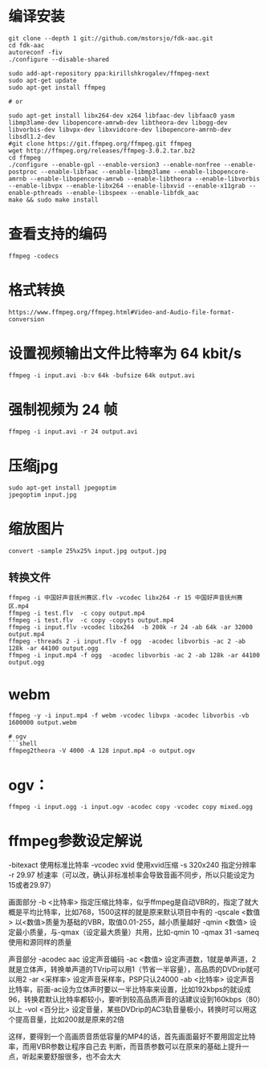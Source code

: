 # 编译安装

```shell
git clone --depth 1 git://github.com/mstorsjo/fdk-aac.git
cd fdk-aac
autoreconf -fiv
./configure --disable-shared
```

```shell
sudo add-apt-repository ppa:kirillshkrogalev/ffmpeg-next
sudo apt-get update
sudo apt-get install ffmpeg

# or

sudo apt-get install libx264-dev x264 libfaac-dev libfaac0 yasm libmp3lame-dev libopencore-amrwb-dev libtheora-dev libogg-dev libvorbis-dev libvpx-dev libxvidcore-dev libopencore-amrnb-dev libsdl1.2-dev
#git clone https://git.ffmpeg.org/ffmpeg.git ffmpeg
wget http://ffmpeg.org/releases/ffmpeg-3.0.2.tar.bz2
cd ffmpeg
./configure --enable-gpl --enable-version3 --enable-nonfree --enable-postproc --enable-libfaac --enable-libmp3lame --enable-libopencore-amrnb --enable-libopencore-amrwb --enable-libtheora --enable-libvorbis --enable-libvpx --enable-libx264 --enable-libxvid --enable-x11grab --enable-pthreads --enable-libspeex --enable-libfdk_aac
make && sudo make install
```

# 查看支持的编码
```shell
ffmpeg -codecs
```

# 格式转换

`https://www.ffmpeg.org/ffmpeg.html#Video-and-Audio-file-format-conversion`

# 设置视频输出文件比特率为 64 kbit/s

```shell
ffmpeg -i input.avi -b:v 64k -bufsize 64k output.avi
```

# 强制视频为 24 帧

```shell
ffmpeg -i input.avi -r 24 output.avi
```

# 压缩jpg
```shell
sudo apt-get install jpegoptim
jpegoptim input.jpg
```

# 缩放图片
```shell
convert -sample 25%x25% input.jpg output.jpg
```

## 转换文件
```shell
ffmpeg -i 中国好声音抚州赛区.flv -vcodec libx264 -r 15 中国好声音抚州赛区.mp4
ffmpeg -i test.flv  -c copy output.mp4
ffmpeg -i test.flv  -c copy -copyts output.mp4
ffmpeg -i input.flv -vcodec libx264  -b 200k -r 24 -ab 64k -ar 32000 output.mp4
ffmpeg -threads 2 -i input.flv -f ogg  -acodec libvorbis -ac 2 -ab 128k -ar 44100 output.ogg
ffmpeg -i input.mp4 -f ogg  -acodec libvorbis -ac 2 -ab 128k -ar 44100 output.ogg
```

# webm
```shell
ffmpeg -y -i input.mp4 -f webm -vcodec libvpx -acodec libvorbis -vb 1600000 output.webm

# ogv
```shell
ffmpeg2theora -V 4000 -A 128 input.mp4 -o output.ogv
```

# ogv：
```shell
ffmpeg -i input.ogg -i input.ogv -acodec copy -vcodec copy mixed.ogg
```

# ffmpeg参数设定解说 
-bitexact 使用标准比特率 
-vcodec xvid 使用xvid压缩 
-s 320x240 指定分辨率 
-r 29.97 桢速率（可以改，确认非标准桢率会导致音画不同步，所以只能设定为15或者29.97）

画面部分
-b <比特率> 指定压缩比特率，似乎ffmpeg是自动VBR的，指定了就大概是平均比特率，比如768，1500这样的就是原来默认项目中有的 
-qscale <数值> 以<数值>质量为基础的VBR，取值0.01-255，越小质量越好 
-qmin <数值> 设定最小质量，与-qmax（设定最大质量）共用，比如-qmin 10 -qmax 31 
-sameq 使用和源同样的质量 

声音部分 
-acodec aac 设定声音编码 
-ac <数值> 设定声道数，1就是单声道，2就是立体声，转换单声道的TVrip可以用1（节省一半容量），高品质的DVDrip就可以用2 
-ar <采样率> 设定声音采样率，PSP只认24000 
-ab <比特率> 设定声音比特率，前面-ac设为立体声时要以一半比特率来设置，比如192kbps的就设成96，转换君默认比特率都较小，要听到较高品质声音的话建议设到160kbps（80）以上 
-vol <百分比> 设定音量，某些DVDrip的AC3轨音量极小，转换时可以用这个提高音量，比如200就是原来的2倍 

这样，要得到一个高画质音质低容量的MP4的话，首先画面最好不要用固定比特率，而用VBR参数让程序自己去 
判断，而音质参数可以在原来的基础上提升一点，听起来要舒服很多，也不会太大